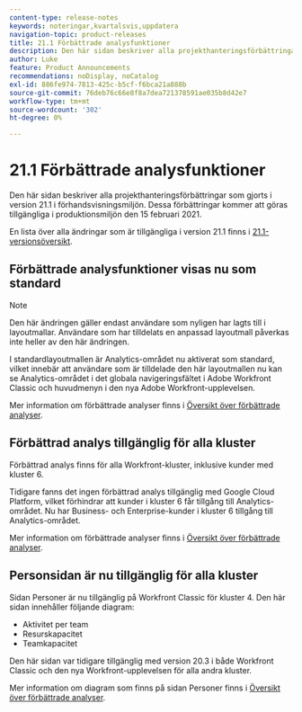 ```yaml
---
content-type: release-notes
keywords: noteringar,kvartalsvis,uppdatera
navigation-topic: product-releases
title: 21.1 Förbättrade analysfunktioner
description: Den här sidan beskriver alla projekthanteringsförbättringar som gjorts i version 21.1 i förhandsvisningsmiljön. Dessa förbättringar kommer att göras tillgängliga i produktionsmiljön den 15 februari 2021.
author: Luke
feature: Product Announcements
recommendations: noDisplay, noCatalog
exl-id: 886fe974-7813-425c-b5cf-f6bca21a888b
source-git-commit: 76deb76c66e8f8a7dea721378591ae035b8d42e7
workflow-type: tm+mt
source-wordcount: '302'
ht-degree: 0%

---
```


# 21.1 Förbättrade analysfunktioner

Den här sidan beskriver alla projekthanteringsförbättringar som gjorts i version 21.1 i förhandsvisningsmiljön. Dessa förbättringar kommer att göras tillgängliga i produktionsmiljön den 15 februari 2021.

En lista över alla ändringar som är tillgängliga i version 21.1 finns i [21.1-versionsöversikt](../../../product-announcements/product-releases/21.1-release-activity/21-1-release-overview.md).

## Förbättrade analysfunktioner visas nu som standard

>[!NOTE]
>
>Den här ändringen gäller endast användare som nyligen har lagts till i layoutmallar. Användare som har tilldelats en anpassad layoutmall påverkas inte heller av den här ändringen.

I standardlayoutmallen är Analytics-området nu aktiverat som standard, vilket innebär att användare som är tilldelade den här layoutmallen nu kan se Analytics-området i det globala navigeringsfältet i Adobe Workfront Classic och huvudmenyn i den nya Adobe Workfront-upplevelsen.

Mer information om förbättrade analyser finns i [Översikt över förbättrade analyser](../../../enhanced-analytics/enhanced-analytics-overview.md).

## Förbättrad analys tillgänglig för alla kluster

Förbättrad analys finns för alla Workfront-kluster, inklusive kunder med kluster 6.

Tidigare fanns det ingen förbättrad analys tillgänglig med Google Cloud Platform, vilket förhindrar att kunder i kluster 6 får tillgång till Analytics-området. Nu har Business- och Enterprise-kunder i kluster 6 tillgång till Analytics-området.

Mer information om förbättrade analyser finns i [Översikt över förbättrade analyser](../../../enhanced-analytics/enhanced-analytics-overview.md).

## Personsidan är nu tillgänglig för alla kluster

Sidan Personer är nu tillgänglig på Workfront Classic för kluster 4. Den här sidan innehåller följande diagram:

* Aktivitet per team
* Resurskapacitet
* Teamkapacitet

Den här sidan var tidigare tillgänglig med version 20.3 i både Workfront Classic och den nya Workfront-upplevelsen för alla andra kluster.

Mer information om diagram som finns på sidan Personer finns i [Översikt över förbättrade analyser](../../../enhanced-analytics/enhanced-analytics-overview.md).
